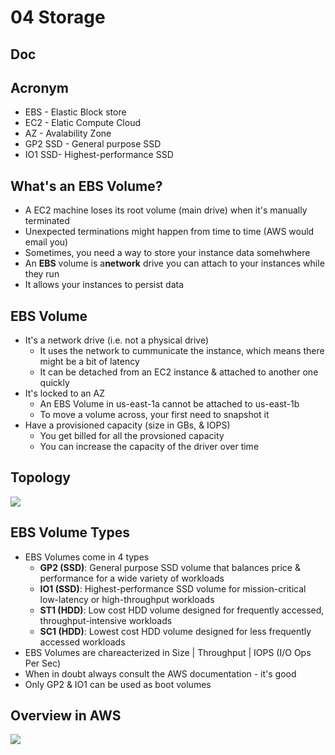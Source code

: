 # 04 Storage

## Doc

## Acronym
* EBS - Elastic Block store
* EC2 - Elatic Compute Cloud
* AZ - Avalability Zone
* GP2 SSD - General purpose SSD
* IO1 SSD- Highest-performance SSD

## What's an EBS Volume?
* A EC2 machine loses its root volume (main drive) when it's manually terminated
* Unexpected terminations might happen from time to time (AWS would email you)
* Sometimes, you need a way to store your instance data somehwhere
* An **EBS** volume is a**network** drive you can attach to your instances while they run
* It allows your instances to persist data 

## EBS Volume
* It's a network drive (i.e. not a physical drive)
    * It uses the network to cummunicate the instance, which means there might be a bit of latency
    * It can be detached from an EC2 instance & attached to another one quickly
* It's locked to an AZ
    * An EBS Volume in us-east-1a cannot be attached to us-east-1b
    * To move a volume across, your first need to snapshot it
* Have a provisioned capacity (size in GBs, & IOPS)
    * You get billed for all the provsioned capacity
    * You can increase the capacity of the driver over time
    
## Topology
[<img src="https://i.imgur.com/z78WY2K.png">](https://i.imgur.com/z78WY2K.png)

## EBS Volume Types
* EBS Volumes come in 4 types
  * **GP2 (SSD)**: General purpose SSD volume that balances price & performance for a wide variety of workloads
  * **IO1 (SSD)**: Highest-performance SSD volume for mission-critical low-latency or high-throughput workloads
  * **ST1 (HDD)**: Low cost HDD volume designed for frequently accessed, throughput-intensive workloads
  * **SC1 (HDD)**: Lowest cost HDD volume designed for less frequently accessed workloads
* EBS Volumes are chareacterized in Size | Throughput | IOPS (I/O Ops Per Sec)
* When in doubt always consult the AWS documentation - it's good
* Only GP2 & IO1 can be used as boot volumes

## Overview in AWS
[<img src="https://i.imgur.com/3lHU89c.png">](https://i.imgur.com/3lHU89c.png)

